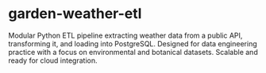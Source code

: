 # garden-weather-etl
Modular Python ETL pipeline extracting weather data from a public API, transforming it, and loading into PostgreSQL. Designed for data engineering practice with a focus on environmental and botanical datasets. Scalable and ready for cloud integration.
